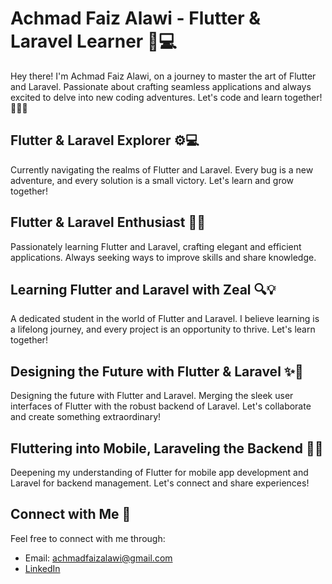 # Achmad Faiz Alawi - Flutter & Laravel Learner 🚀💻

Hey there! I'm Achmad Faiz Alawi, on a journey to master the art of Flutter and Laravel. Passionate about crafting seamless applications and always excited to delve into new coding adventures. Let's code and learn together! 👨‍💻✨

## Flutter & Laravel Explorer ⚙️💻

Currently navigating the realms of Flutter and Laravel. Every bug is a new adventure, and every solution is a small victory. Let's learn and grow together!

## Flutter & Laravel Enthusiast 🚀🌐

Passionately learning Flutter and Laravel, crafting elegant and efficient applications. Always seeking ways to improve skills and share knowledge.

## Learning Flutter and Laravel with Zeal 🔍💡

A dedicated student in the world of Flutter and Laravel. I believe learning is a lifelong journey, and every project is an opportunity to thrive. Let's learn together!

## Designing the Future with Flutter & Laravel ✨🌈

Designing the future with Flutter and Laravel. Merging the sleek user interfaces of Flutter with the robust backend of Laravel. Let's collaborate and create something extraordinary!

## Fluttering into Mobile, Laraveling the Backend 💼📱

Deepening my understanding of Flutter for mobile app development and Laravel for backend management. Let's connect and share experiences!

## Connect with Me 🤝

Feel free to connect with me through:

- Email: [achmadfaizalawi@gmail.com](mailto:achmadfaizalawi@gmail.com)
- [LinkedIn](https://www.linkedin.com/in/achmad-faiz-alawi-562934194/)
